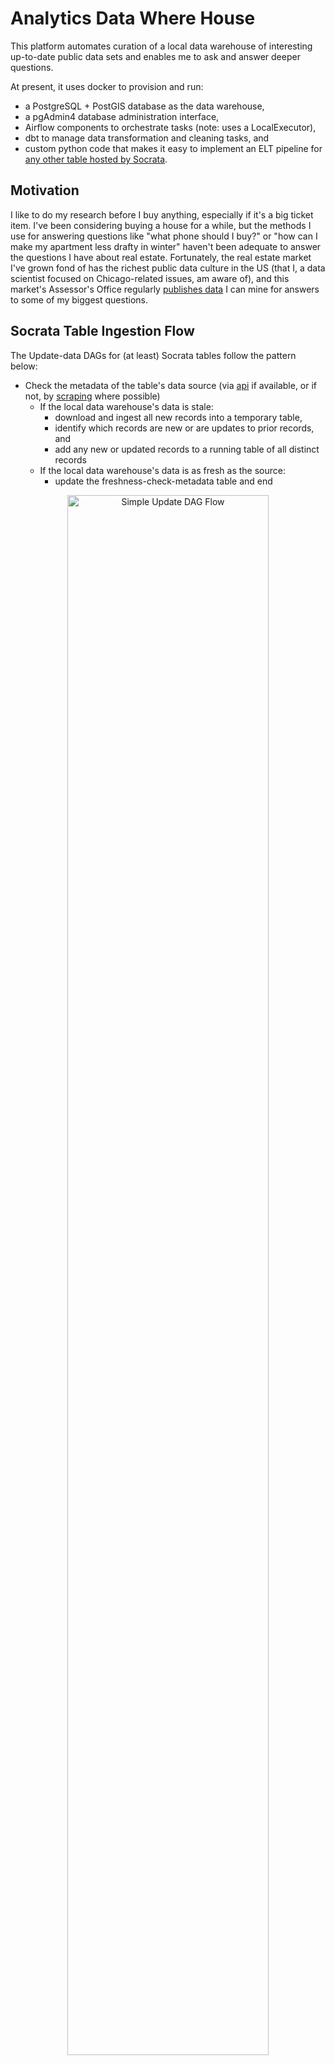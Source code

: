 # Analytics Data Where House

This platform automates curation of a local data warehouse of interesting up-to-date public data sets and enables me to ask and answer deeper questions.

At present, it uses docker to provision and run:
* a PostgreSQL + PostGIS database as the data warehouse,
* a pgAdmin4 database administration interface,
* Airflow components to orchestrate tasks (note: uses a LocalExecutor),
* dbt to manage data transformation and cleaning tasks, and
* custom python code that makes it easy to implement an ELT pipeline for [any other table hosted by Socrata](http://www.opendatanetwork.com/).

## Motivation
I like to do my research before I buy anything, especially if it's a big ticket item. I've been considering buying a house for a while, but the methods I use for answering questions like "what phone should I buy?" or "how can I make my apartment less drafty in winter" haven't been adequate to answer the questions I have about real estate. Fortunately, the real estate market I've grown fond of has the richest public data culture in the US (that I, a data scientist focused on Chicago-related issues, am aware of), and this market's Assessor's Office regularly [publishes data](https://datacatalog.cookcountyil.gov/browse?tags=cook%20county%20assessor) I can mine for answers to some of my biggest questions.

## Socrata Table Ingestion Flow

The Update-data DAGs for (at least) Socrata tables follow the pattern below:
* Check the metadata of the table's data source (via [api](https://socratametadataapi.docs.apiary.io/) if available, or if not, by [scraping](https://www2.census.gov/) where possible)
  * If the local data warehouse's data is stale:
    * download and ingest all new records into a temporary table,
    * identify which records are new or are updates to prior records, and
    * add any new or updated records to a running table of all distinct records
  * If the local data warehouse's data is as fresh as the source:
    * update the freshness-check-metadata table and end

<p align="center" width="100%">
 <img src="imgs/Socrata_ELT_DAG_tgs_condensed_w_statuses.PNG" width="80%" alt="Simple Update DAG Flow"/>
</p>

Before downloading potentially gigabytes of data, we check the data source's metadata to determine if the source data has been updated since the most recent successful update of that data in the local data warehouse. Whether there is fresh data or not, we'll log the results of that check in the data_warehouse's `metadata.table_metadata` table. 

<p align="center" width="100%">
 <img src="imgs/Socrata_ELT_DAG_metadata_check_taskgroup_expanded.PNG" width="80%" alt="check_table_metadata TaskGroup"/>
</p>

<p align="center" width="100%">
 <img src="imgs/metadata_table_query_view.PNG" width="80%" alt="Freshness check metadata Table in pgAdmin4"/>
</p>

If the data source's data is fresher than the data in the local data warehouse, the system downloads the full table from the data source (to a file in the Airflow-scheduler container) and then runs the `load_data_tg` TaskGroup, which:
1. loads it into a "temp" table (via the appropriate data-loader TaskGroup),
2. creates a persisting table for this data set in the `data_raw` schema if the data set is a new addition to the warehouse,
3. compares all records from the latest data set (in the "temp" table) against all records previously added to the persisting `data_raw` table for all original columns, selects records that are completely new or are updated versions of prior records, and appends those new or updated records to the persisting `data_raw` table.
  * Note: updated records do not replace the prior records here. All distinct versions are kept so that it's possible to examine changes to a record over time.
4. The `metadata.table_metadata` table is updated to indicate the table in the local data warehouse was successfully updated on this freshness check.

<p align="center" width="100%">
 <img src="imgs/Socrata_ELT_DAG_load_data_taskgroup_expanded_ingestions_condensed.PNG" width="80%" alt="load_data_tg TaskGroup loaders minimized"/>
</p>

Tables with geospatial features/columns will be downloaded in the .geojson format (which has a much more flexible structure than .csv files), while tables without geospatial features (ie flat tabular data) will be downloaded as .csv files. Different code is needed to correctly and efficiently read and ingest these different formats. So far, this platform has implemented data-loader TaskGroups to handle .geojson and .csv file formats, but this pattern is easy to extend if other data sources only offer other file formats.

<p align="center" width="100%">
 <img src="imgs/Socrata_ELT_DAG_load_data_taskgroup_and_ingestion_task_groups_expanded.PNG" width="80%" alt="data-loading TaskGroups in load_data_tg TaskGroup"/>
</p>

Many public data tables are exported from production systems, where records represent something that can change over time. For example, in this [building permit table](https://data.cityofchicago.org/Buildings/Building-Permits/ydr8-5enu), each record represents an application for a building permit, and rather than adding a new record any time the process moved forward (e.g. a fee was paid, or a contact was added, or the permit gets issued), the original record gets updated. After this data is updated, the prior state of the table is gone (or at least no longer publicly available), which is ideal for people involved in the process who have to look up the current status of a permit request, but for someone seeking to learn about the process, it's useful to keep the original record as well as all distinct updates to the record.

This system is built to have this updating strategy for tables in the `data_raw` schema, and this query shows the count of new or updated records grouped by the data-publication datetime when the record was new to the local data warehouse.

<p align="center" width="100%">
 <img src="imgs/Count_of_records_after_update.PNG" width="80%" alt="Counts of distinct records in data_raw table by when the source published that data set version"/>
</p>

## Usage

Preprequisites:
To use this system, Docker is the only absolutely necessary prerequisite.

Having `GNU make` and/or core python on your host system will enable you to use included `makefile` recipes and scripts to streamline setup and common operations, but you could get by without them (although you'll have to figure more out).

### Setting up credentials
After cloning this repo and `cd`ing into your local, run this `make` command and respond to prompts the the requested values,

```bash
make make_credentials
```

#### Generating a Frenet Key to use as env var AIRFLOW__CORE__FERNET_KEY
To get a proper frenet key for the `AIRFLOW__CORE__FERNET_KEY` environment variable, the best way I know of involves the `cryptography` module, which isn't a built-in python module, but it is pretty common and it's easy enough to `pip install` or `conda install` into a `venv` or `conda env` if it hasn't already been installed as a dependency for something else.

```python
from cryptography.fernet import Fernet

fernet_key = Fernet.generate_key()
print(fernet_key.decode()) # your fernet_key
```
then copy that value and paste it into the appropriate field in the `.env` file in the same directory as this README.md file.


### Initializing the system

On the first startup of the system (and after setting your credentials), run the commands below to
1. build the platform's docker images, and initialize the airflow metadata database,
2. start up the system in detached mode (so that you don't have to open another terminal), and
3. create the `metadata` and `data_raw` schemas and the `metadata.table_metadata` table in your data warehouse database.

```bash
user@host:.../your_local_repo$ make initialize_system
user@host:.../your_local_repo$ make quiet_startup
user@host:.../your_local_repo$ make create_warehouse_infra
```

These commands only need to be run on first startup (although you will need to run `make build_images` to rebuild images if you make any changes to any of the `Dockerfile`s or add/remove packages from a `requirements.txt` file).

### Starting up the system

Run this command to startup the platform

```bash
user@host:.../your_local_repo$ make startup
```

After systems have started up, you can access:
* The pgAdmin4 database administration UI at [http://localhost:5678](http://localhost:5678)
  * Log in using the `PGADMIN_DEFAULT_EMAIL` and `PGADMIN_DEFAULT_PASSWORD` credentials from your `.env` file. 
* The Airflow UI at [http://localhost:8080](http://localhost:8080)
  * Log in using the `_AIRFLOW_WWW_USER_USERNAME` and `_AIRFLOW_WWW_USER_PASSWORD` credentials from your `.env` file.

### Setting up database connections in pgAdmin4

The pgAdmin4 UI makes it very easy to explore your data, inspect database internals, and make manual changes while developing features, but before you can make use of this excellent interface, you have to set a connection to a database. This platform uses two separate databases: one as a backend for Airflow, and the other as the data warehouse database.

To create a new connection, start by clicking the "Add New Server" button (you might have to click the "Servers" line in the lefthand tray first). On the **Connection** page, enter the appropriate credential values from your `.env` file,

<p align="center" width="100%">
  <img src="imgs/Setting_up_pgAdmin4_connection_to_airflow_metadata_pg2.PNG" width="90%" alt="Airflow metadata db connection"/>
</p>


and on the **General** tab, enter a display name for that connection (**airflow_metadata_db** shown)

<p align="center" width="100%">
  <img src="imgs/Setting_up_pgAdmin4_connection_to_airflow_metadata_pg1.PNG" width="60%" alt="Airflow metadata db general"/>
</p>

Repeat the process to connect to the data warehouse database, using the appropriate (and different from above) credential values from your `.env` file,

<p align="center" width="100%">
  <img src="imgs/Setting_up_pgAdmin4_connection_to_data_warehouse_db_pg1.PNG" width="45%" alt="Data Warehouse General"/>
 <img src="imgs/Setting_up_pgAdmin4_connection_to_data_warehouse_db_pg2.PNG" width="45%" alt="Data Warehouse Connection"/>
</p>

### Developing DAGs

DAGs put or developed in the `/<repo>/airflow/dags/` directory will quickly be available through the web UI and can be manually triggered or run there.

At present, a local mount is created at `/<repo>/data_raw` (host-side) to `/opt/airflow/data_raw` (container-side), so changes you make to a DAG from your host machine will be (nearly immediately) available you can develop.

### Serving dbt Data Documentation and Discovery UI 

To generate and serve documentation for the data transformations executed by dbt, run the command below, and after the doc server has started up, go to [http://localhost:18080](http://localhost:18080) to explore the documentation UI.

The documentation will be mainly based on the sources, column names, and descriptions recorded in the `.yml` file in the `.../dbt/models/...` directories with table-or-view-producing dbt scripts.

```bash
user@host:.../your_local_repo$ make serve_dbt_docs

```
<p align="center" width="100%">
  <img src="imgs/dbt_doc_sample_page_w_lineage_graph.PNG" width="90%" alt="dbt documentation page with table lineage graph"/>
</p>

### Specifying, installing, and updating dbt packages
 
Create a file named `packages.yml` in your dbt project directory and specify any packages you want to use in your project in the format shown below (or as shown in the [documentation](https://docs.getdbt.com/docs/build/packages))

```yml
packages:
  - package: dbt-labs/dbt_utils
    version: 0.9.2
```

Then, after specifying packages and versions to use, run this command to install packages.

```bash
user@host:.../your_local_repo$ make update_dbt_packages
01:33:04  Running with dbt=1.3.0
01:33:05  Installing dbt-labs/dbt_utils
01:33:05    Installed from version 0.9.2
01:33:05    Up to date!
```

## Developing queries and exploring data in pgAdmin4

pgAdmin4 is a very feature-rich environment and makes it very convenient to test out queries or syntax and see the result.

<p align="center" width="100%">
  <img src="imgs/Geospatial_query_and_data_in_pgAdmin4.PNG" width="90%" alt="pgAdmin4's geospatial query viewer"/>
</p>

